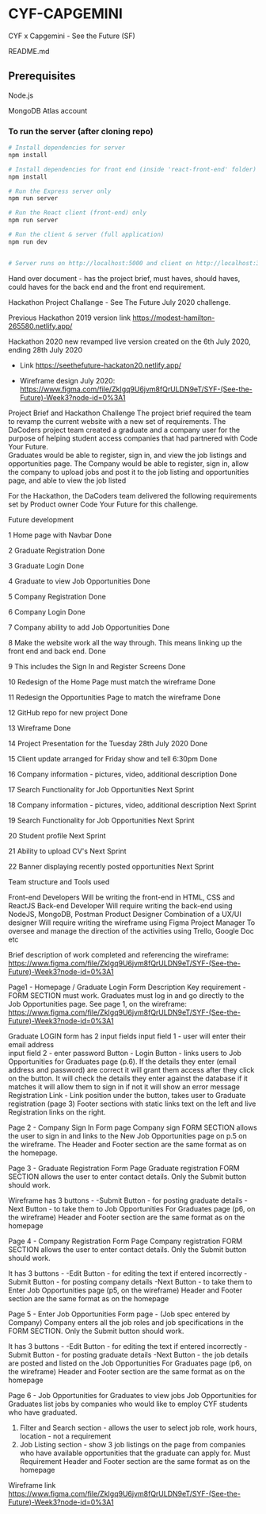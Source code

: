 # CYF-CAPGEMINI
CYF x Capgemini  - See the Future (SF)


README.md


## Prerequisites

Node.js

MongoDB Atlas account

 
### To run the server (after cloning repo)
```bash
# Install dependencies for server
npm install

# Install dependencies for front end (inside 'react-front-end' folder)
npm install

# Run the Express server only
npm run server

# Run the React client (front-end) only
npm run server

# Run the client & server (full application)
npm run dev


# Server runs on http://localhost:5000 and client on http://localhost:3000
```


Hand over document - has the project brief, must haves, should haves, could haves for the back end and the front end requirement. 

Hackathon Project Challange - See The Future July 2020 challenge. 

Previous Hackathon 2019 version link https://modest-hamilton-265580.netlify.app/
  
Hackathon 2020 new revamped live version created on the 6th July 2020, ending 28th July 2020 
- Link  https://seethefuture-hackaton20.netlify.app/

- Wireframe design July 2020:
https://www.figma.com/file/ZkIgq9U6jvm8fQrULDN9eT/SYF-(See-the-Future)-Week3?node-id=0%3A1

Project Brief and Hackathon Challenge 
The project brief required the team to revamp the current website with a new set of requirements. The DaCoders project team created a graduate and a company user for the purpose of helping student access companies that had partnered with Code Your Future.  
Graduates would be able to register, sign in, and view the job listings and opportunities page. 
The Company would be able to register, sign in, allow the company to upload jobs and post it to the job listing and opportunities page, and able to view the job listed 
 
For the Hackathon, the DaCoders team delivered the following requirements set by Product owner Code Your Future for this challenge.


Future development

1
Home page with Navbar
Done


2
Graduate Registration
Done


3
Graduate Login
Done


4
Graduate to view Job Opportunities
Done


5
Company Registration
Done


6
Company Login
Done


7
Company ability to add Job Opportunities
Done


8
Make the website work all the way through. This means linking up the front end and back end.
Done


9
This includes the Sign In and Register Screens
Done


10
Redesign of the Home Page must match the wireframe
Done


11
Redesign the Opportunities Page to match the wireframe
Done


12
GitHub repo for new project
Done


13
Wireframe
Done


14
Project Presentation for the Tuesday 28th July 2020
Done


15
Client update arranged for Friday show and tell 6:30pm
Done


16
Company information - pictures, video, additional description
Done


17
Search Functionality for Job Opportunities
Next Sprint


18
Company information - pictures, video, additional description
Next Sprint


19
Search Functionality for Job Opportunities
Next Sprint


20
Student profile
Next Sprint


21
Ability to upload CV's
Next Sprint


22
Banner displaying recently posted opportunities
Next Sprint


Team structure and Tools used


Front-end Developers
Will be writing the front-end in HTML, CSS and ReactJS 
Back-end Developer
Will require writing the back-end using NodeJS, MongoDB, Postman
Product Designer Combination of a UX/UI designer 
Will require writing the wireframe using Figma 
Project Manager 
To oversee and manage the direction of the activities using Trello, Google Doc etc 

Brief description of work completed and referencing the wireframe: https://www.figma.com/file/ZkIgq9U6jvm8fQrULDN9eT/SYF-(See-the-Future)-Week3?node-id=0%3A1


Page1 - Homepage / Graduate Login Form
Description
Key requirement - FORM SECTION must work. 
Graduates must log in and go directly to the Job Opportunities page. 
See page 1, on the wireframe: https://www.figma.com/file/ZkIgq9U6jvm8fQrULDN9eT/SYF-(See-the-Future)-Week3?node-id=0%3A1

Graduate LOGIN form has 2 input fields 
	input field 1 - user will enter their email address  
	input field 2 - enter password
Button - Login Button - links users  to Job Opportunities for Graduates page (p.6).
If the details they enter (email address and password) are correct it will grant them access after they click on the button. It will check the details they enter against the database if it matches it will allow them to sign in if not it will show an error message
Registration Link - 
Link position under the button, takes user to Graduate registration (page 3)
Footer sections with static links text on the left and live Registration links on the right. 


Page 2 - Company Sign In Form page
Company sign FORM SECTION allows the user to sign in and links to the New Job Opportunities page on p.5 on the wireframe. 
The Header and Footer section are the same format as on the homepage.

Page 3 - Graduate Registration Form Page
Graduate registration FORM SECTION allows the user to enter contact details. Only the Submit button should work.

Wireframe has 3 buttons - 
-Submit Button - for posting graduate details 
-Next Button - to take them to Job Opportunities For Graduates page (p6, on the wireframe)
Header and Footer section are the same format as on the homepage

Page 4 - Company Registration Form Page
Company registration FORM SECTION allows the user to enter contact details. Only the Submit button should work.

It has 3 buttons - 
-Edit Button - for editing the text if entered incorrectly
-Submit Button - for posting company details 
-Next Button - to take them to Enter Job Opportunities page (p5, on the wireframe)
Header and Footer section are the same format as on the homepage

Page 5 - Enter Job Opportunities Form page - (Job spec entered by Company)
Company enters all the job roles and job specifications in the FORM SECTION. Only the Submit button should work.

It has 3 buttons - 
-Edit Button - for editing the text if entered incorrectly
-Submit Button - for posting graduate details 
-Next Button - the job details are posted and listed on the Job Opportunities For Graduates page (p6, on the wireframe)
Header and Footer section are the same format as on the homepage

Page 6 - Job Opportunities for Graduates to view jobs
Job Opportunities for Graduates list jobs by companies who would like to employ CYF students who have graduated. 
1. Filter and Search section - allows the user to select job role, work hours, location - not a requirement
2. Job Listing section - show 3 job listings on the page from companies who have available opportunities that the graduate can apply for. Must Requirement
Header and Footer section are the same format as on the homepage

Wireframe link
https://www.figma.com/file/ZkIgq9U6jvm8fQrULDN9eT/SYF-(See-the-Future)-Week3?node-id=0%3A1

 
